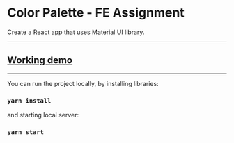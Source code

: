 # Color Palette - FE Assignment

Create a React app that uses Material UI library.

---

## [Working demo](https://color-palette-nu.vercel.app/)

---

You can run the project locally, by installing libraries:

### `yarn install`

and starting local server:

### `yarn start`

